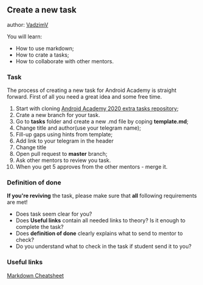 ## Create a new task
author: [VadzimV](http://t.me/VadzimV)

You will learn:
* How to use markdown;
* How to crate a tasks;
* How to collaborate with other mentors.

### Task

The process of creating a new task for Android Academy is straight forward.
First of all you need a great idea and some free time.
1. Start with cloning [Android Academy 2020 extra tasks repository](https://github.com/Android-Academy-Global/fundamentals-2020-extra-tasks);
2. Crate a new branch for your task.
2. Go to **tasks** folder and create a new .md file by coping **template.md**;
3. Change title and author(use your telegram name);
4. Fill-up gaps using hints from template;
4. Add link to your telegram in the header
4. Change title
5. Open pull request to **master** branch;
6. Ask other mentors to review you task.
7. When you get 5 approves from the other mentors - merge it.

### Definition of done

**If you're reviving** the task, please make sure that **all** following requirements are met!

* Does task seem clear for you?
* Does **Useful links** contain all needed links to theory? Is it enough to complete the task?
* Does **definition of done** clearly explains what to send to mentor to check?
* Do you understand what to check in the task if student send it to you?

### Useful links

[Markdown Cheatsheet](https://github.com/adam-p/markdown-here/wiki/Markdown-Cheatsheet)
